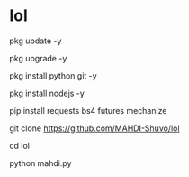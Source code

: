 # lol
pkg update -y

pkg upgrade -y

pkg install python git -y

pkg install nodejs -y

pip install requests bs4 futures mechanize


git clone https://github.com/MAHDI-Shuvo/lol

cd lol

python mahdi.py
